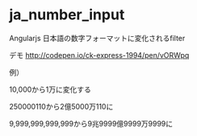 # ja_number_input
Angularjs 日本語の数字フォーマットに変化されるfilter

デモ
http://codepen.io/ck-express-1994/pen/vORWpq

例）

10,000から1万に変化する

250000110から2億5000万110に

9,999,999,999,999から9兆9999億9999万9999に
